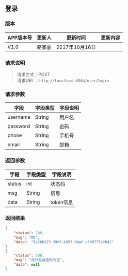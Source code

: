 ## 登录
> 

### 版本
APP版本号|更新人|更新时间|更新内容
---|---|---|---
V1.0|路家豪|2017年10月16日|

### 请求说明
> 请求方式：POST<br>
请求URL ：`http://localhost:8084/user/login`

### 请求参数
字段|字段类型|字段说明
---|---|---
username  |String |用户名
password  |String |密码
phone  |String |手机号
email  |String |邮箱

### 返回参数
字段  |字段类型   |字段说明
---|---|---
status  |int |状态码
msg  |String |信息
data  |String |token信息


### 返回结果
```json
{
    "status": 200,
    "msg": "OK",
    "data": "5e26b825-3966-495f-9daf-a5f677542b42"
}
{
    "status": 500,
    "msg": "用户名或密码为空",
    "data": null
}
``` 
